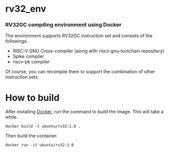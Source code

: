 # rv32_env
### RV32GC compiling environment using Docker

The environment supports RV32GC instruction set and consists of the followings.
- RISC-V GNU Cross-compiler (along with riscv-gnu-toolchain repository)
- Spike compiler
- riscv-pk compiler

Of course, you can recompile them to support the combination of other instruction sets.

# How to build

After installing [Docker](https://www.docker.com/), run the command to build the image.
This will take a while.

```
docker build -t ubuntu/rv32:1.0 .
```

Then build the container.
```
docker run -it ubuntu/rv32:1.0
```
